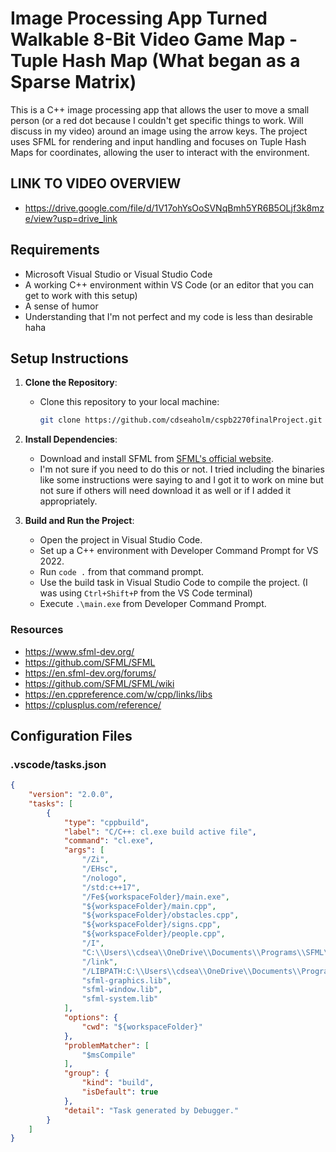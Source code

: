 # Image Processing App Turned Walkable 8-Bit Video Game Map - Tuple Hash Map (What began as a Sparse Matrix)

This is a C++ image processing app that allows the user to move a small person (or a red dot because I couldn't get specific things to work. Will discuss in my video) around an image using the arrow keys. The project uses SFML for rendering and input handling and focuses on Tuple Hash Maps for coordinates, allowing the user to interact with the environment.

## LINK TO VIDEO OVERVIEW

- https://drive.google.com/file/d/1V17ohYsOoSVNqBmh5YR6B5OLjf3k8mze/view?usp=drive_link

## Requirements

- Microsoft Visual Studio or Visual Studio Code
- A working C++ environment within VS Code (or an editor that you can get to work with this setup)
- A sense of humor
- Understanding that I'm not perfect and my code is less than desirable haha

## Setup Instructions

1. **Clone the Repository**:
   - Clone this repository to your local machine:
     ```sh
     git clone https://github.com/cdseaholm/cspb2270finalProject.git
     ```

2. **Install Dependencies**:
   - Download and install SFML from [SFML's official website](https://www.sfml-dev.org/download.php).
   - I'm not sure if you need to do this or not. I tried including the binaries like some instructions were saying to and I got it to work on mine but not sure if others will need download it as well or if I added it appropriately. 

3. **Build and Run the Project**:
   - Open the project in Visual Studio Code.
   - Set up a C++ environment with Developer Command Prompt for VS 2022.
   - Run `code .` from that command prompt.
   - Use the build task in Visual Studio Code to compile the project. (I was using `Ctrl+Shift+P` from the VS Code terminal)
   - Execute `.\main.exe` from Developer Command Prompt.

### Resources

- https://www.sfml-dev.org/
- https://github.com/SFML/SFML
- https://en.sfml-dev.org/forums/
- https://github.com/SFML/SFML/wiki
- https://en.cppreference.com/w/cpp/links/libs
- https://cplusplus.com/reference/

## Configuration Files

### .vscode/tasks.json

```json
{
    "version": "2.0.0",
    "tasks": [
        {
            "type": "cppbuild",
            "label": "C/C++: cl.exe build active file",
            "command": "cl.exe",
            "args": [
                "/Zi",
                "/EHsc",
                "/nologo",
                "/std:c++17",
                "/Fe${workspaceFolder}/main.exe",
                "${workspaceFolder}/main.cpp",
                "${workspaceFolder}/obstacles.cpp",
                "${workspaceFolder}/signs.cpp",
                "${workspaceFolder}/people.cpp",
                "/I",
                "C:\\Users\\cdsea\\OneDrive\\Documents\\Programs\\SFML\\SFML-2.6.2-windows-vc17-32-bit\\SFML-2.6.2\\include",
                "/link",
                "/LIBPATH:C:\\Users\\cdsea\\OneDrive\\Documents\\Programs\\SFML\\SFML-2.6.2-windows-vc17-32-bit\\SFML-2.6.2\\lib",
                "sfml-graphics.lib",
                "sfml-window.lib",
                "sfml-system.lib"
            ],
            "options": {
                "cwd": "${workspaceFolder}"
            },
            "problemMatcher": [
                "$msCompile"
            ],
            "group": {
                "kind": "build",
                "isDefault": true
            },
            "detail": "Task generated by Debugger."
        }
    ]
}
